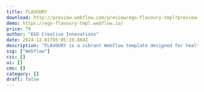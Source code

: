 ```yaml
---
title: FLAVOURY
download: http://preview.webflow.com/preview/ego-flavoury-tmpl?preview=b6c21cf63b362182d1f7a9b657f3cf8a
demo: https://ego-flavoury-tmpl.webflow.io/
price: 79
author: "EGO Creative Innovations"
date: 2024-12-01T05:05:19.804Z
description: "FLAVOURY is a vibrant Webflow template designed for healthy meal producers and nutrition bloggers, featuring a fresh design, e-commerce capabilities, and powerful marketing tools."
ssg: ["Webflow"]
css: []
ui: []
cms: []
category: []
draft: false
---
```

